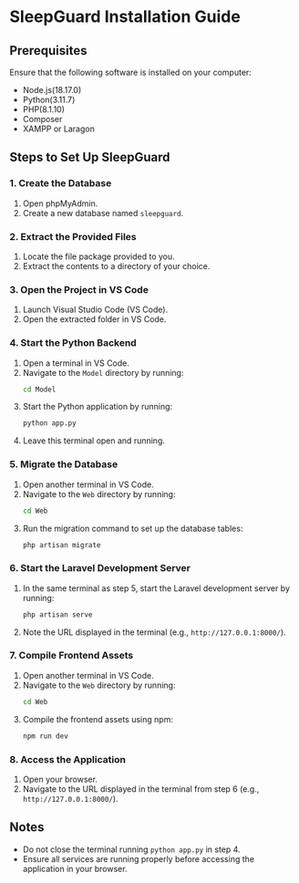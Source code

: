 # SleepGuard Installation Guide

## Prerequisites
Ensure that the following software is installed on your computer:
- Node.js(18.17.0)
- Python(3.11.7)
- PHP(8.1.10)
- Composer
- XAMPP or Laragon

## Steps to Set Up SleepGuard

### 1. Create the Database
1. Open phpMyAdmin.
2. Create a new database named `sleepguard`.

### 2. Extract the Provided Files
1. Locate the file package provided to you.
2. Extract the contents to a directory of your choice.

### 3. Open the Project in VS Code
1. Launch Visual Studio Code (VS Code).
2. Open the extracted folder in VS Code.

### 4. Start the Python Backend
1. Open a terminal in VS Code.
2. Navigate to the `Model` directory by running:
   ```bash
   cd Model
   ```
3. Start the Python application by running:
   ```bash
   python app.py
   ```
4. Leave this terminal open and running.

### 5. Migrate the Database
1. Open another terminal in VS Code.
2. Navigate to the `Web` directory by running:
   ```bash
   cd Web
   ```
3. Run the migration command to set up the database tables:
   ```bash
   php artisan migrate
   ```

### 6. Start the Laravel Development Server
1. In the same terminal as step 5, start the Laravel development server by running:
   ```bash
   php artisan serve
   ```
2. Note the URL displayed in the terminal (e.g., `http://127.0.0.1:8000/`).

### 7. Compile Frontend Assets
1. Open another terminal in VS Code.
2. Navigate to the `Web` directory by running:
   ```bash
   cd Web
   ```
3. Compile the frontend assets using npm:
   ```bash
   npm run dev
   ```

### 8. Access the Application
1. Open your browser.
2. Navigate to the URL displayed in the terminal from step 6 (e.g., `http://127.0.0.1:8000/`).

## Notes
- Do not close the terminal running `python app.py` in step 4.
- Ensure all services are running properly before accessing the application in your browser.

